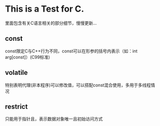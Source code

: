 # This is a Test for C.
里面包含有关C语言相关的部分细节，慢慢更新...

## const
const限定C与C++行为不同，const可以在形参的括号内表示（如：int arg[const]）(C99标准)
## volatile
特别表明代理(非本程序)可以修改值，可以搭配const混合使用，多用于多线程情况
## restrict
只能用于指针且，表示数据对象唯一且初始访问方式
